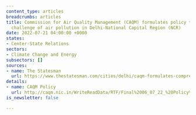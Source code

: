 ```yaml
---
content_type: articles
breadcrumbs: articles
title: Commission for Air Quality Management (CAQM) formulates policy to abate the
  challenge of air pollution in Delhi-National Capital Region (NCR)
date: 2022-07-21 04:00:00 +0000
states:
- Center-State Relations
sectors:
- Climate Change and Energy
subsectors: []
sources:
- name: The Statesman
  url: https://www.thestatesman.com/cities/delhi/caqm-formulates-comprehensive-policy-abate-menace-air-pollution-delhi-ncr-1503089768.html
details:
- name: CAQM Policy
  url: http://caqm.nic.in/WriteReadData/RTF/Final%2006_07_22_%20Policy%20to%20curb%20air%20poluution%20in%20NCR_17.56%20hrsc8674c7b-6f35-4744-8079-afc085553298.pdf
is_newsletter: false

---
```

